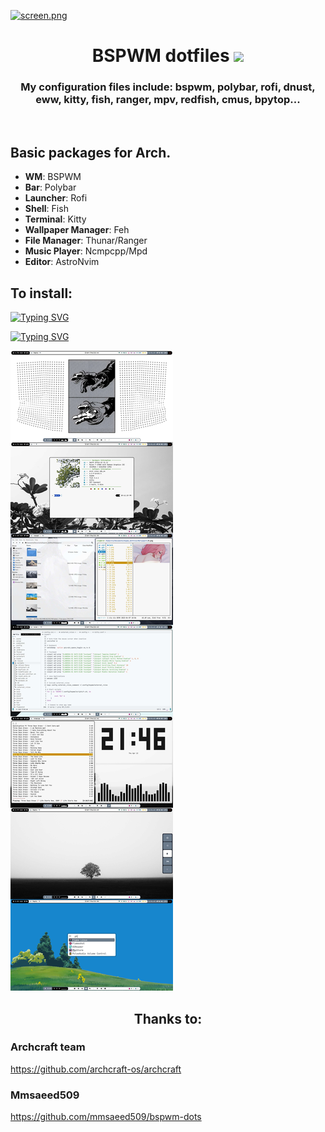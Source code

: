 

[![screen.png](https://i.postimg.cc/YCnknjyk/screen.png)](https://postimg.cc/fV96kWNg)


<h1 align="center">BSPWM dotfiles </a>
<img src="https://github.com/blackcater/blackcater/raw/main/images/banner.gif" height="32"/></h1>
<h3 align="center">My configuration files include: bspwm, polybar, rofi, dnust, eww, kitty, fish, ranger, mpv, redfish, cmus, bpytop...</h3></br>

## Basic packages for Arch.  
+ **WM**: BSPWM
+ **Bar**: Polybar
+ **Launcher**: Rofi
+ **Shell**: Fish
+ **Terminal**: Kitty
+ **Wallpaper Manager**: Feh
+ **File Manager**: Thunar/Ranger
+ **Music Player**: Ncmpcpp/Mpd
+ **Editor**: AstroNvim

## To install:

[![Typing SVG](https://readme-typing-svg.herokuapp.com?color=%2336BCF7&lines=cd+~/Downloads/bspwm_dotfiles)](https://git.io/typing-svg)

[![Typing SVG](https://readme-typing-svg.herokuapp.com?color=%2336BCF7&lines=sudo+sh+install.sh)](https://git.io/typing-svg)

![](/screen.jpg)</br>

<h2 align="center">Thanks to: </h2>

### Archcraft team
https://github.com/archcraft-os/archcraft

### Mmsaeed509
https://github.com/mmsaeed509/bspwm-dots
